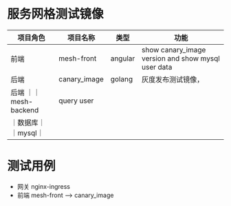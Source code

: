 # 服务网格测试镜像

| 项目角色 | 项目名称 | 类型 |功能|
| ------ | ------ | ------ | -----|
| 前端 | mesh-front|  angular | show canary_image version and show mysql user data|
| 后端 | canary_image  |  golang  | 灰度发布测试镜像，|
| 后端 ｜｜mesh-backend|query user|
｜数据库｜｜mysql｜|


# 测试用例
- 网关 nginx-ingress
- 前端 mesh-front --> canary_image
